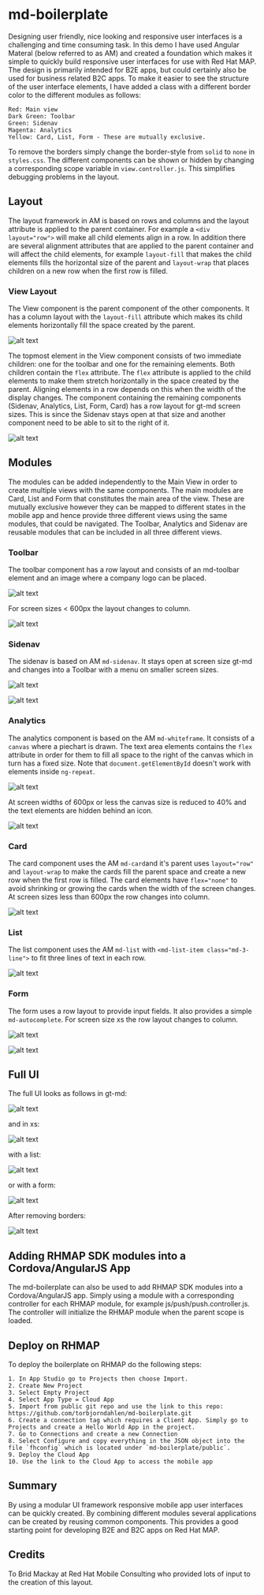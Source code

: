 # md-boilerplate
Designing user friendly, nice looking and responsive user interfaces is a challenging and time consuming task.
In this demo I have used Angular Materal (below referred to as AM) and created a foundation which makes it simple to quickly build responsive user interfaces for use with Red Hat MAP. The design is primarily intended for B2E apps, but could
certainly also be used for business related B2C apps.
To make it easier to see the structure of the user interface elements, I have added a class with a different border color
to the different modules as follows:
```
Red: Main view
Dark Green: Toolbar
Green: Sidenav
Magenta: Analytics
Yellow: Card, List, Form - These are mutually exclusive.
```
To remove the borders simply change the border-style from `solid` to `none` in `styles.css`.
The different components can be shown or hidden by changing a corresponding scope variable in `view.controller.js`.
This simplifies debugging problems in the layout.

## Layout
The layout framework in AM is based on rows and columns and the layout attribute is applied to the parent container.
For example a `<div layout="row">` will make all child elements align in a row. In addition there are several alignment
attributes that are applied to the parent container and will affect the child elements, for example `layout-fill` that makes the child elements fills the horizontal size of the parent and `layout-wrap` that places children on a new row when the first row is filled.

### View Layout
The View component is the parent component of the other components. It has a column layout with the `layout-fill` attribute
which makes its child elements horizontally fill the space created by the parent.

![alt text](./img/view-layout.png "View Layout")

The topmost element in the View component consists of two immediate children: one for the toolbar and one for the remaining
elements. Both children contain the `flex` attribute.
The `flex` attribute is applied to the child elements to make them stretch horizontally in the space created by the parent.
Aligning elements in a row depends on this when the width of the display changes.
The component containing the remaining components (Sidenav, Analytics, List, Form, Card) has a row layout for gt-md screen sizes. This is since the Sidenav stays open at that size and another component need to be able to sit to the right of
it.

![alt text](./img/gt-md-row-layout.png "Row Layout")

## Modules
The modules can be added independently to the Main View in order to create multiple views with the same components.
The main modules are Card, List and Form that constitutes the main area of the view.
These are mutually exclusive however they can be mapped to different states in the mobile app
and hence provide three different views using the same modules, that could be navigated.
The Toolbar, Analytics and Sidenav are reusable modules that can be included in all three different views.

### Toolbar
The toolbar component has a row layout and consists of an md-toolbar element and an image where a company logo can be placed.

![alt text](./img/toolbar.png "Toolbar")

For screen sizes < 600px the layout changes to column.

![alt text](./img/toolbar-xs.png "Toolbar xs")

### Sidenav
The sidenav is based on AM `md-sidenav`. It stays open at screen size gt-md and changes into a Toolbar with a menu on smaller screen sizes.

![alt text](./img/sidenav.png "Sidenav")

![alt text](./img/sidenav-xs.png "Sidenav xs")

### Analytics
The analytics component is based on the AM `md-whiteframe`. It consists of a `canvas` where a piechart is drawn.
The text area elements contains the `flex` attribute in order for them to fill all space to the right of the canvas
which in turn has a fixed size. Note that `document.getElementById` doesn't work with elements inside `ng-repeat`.

![alt text](./img/analytics.png "Analytics")

At screen widths of 600px or less the canvas size is reduced to 40% and
the text elements are hidden behind an icon.

![alt text](./img/analytics-xs.png "Analytics xs")

### Card
The card component uses the AM `md-card`and it's parent uses `layout="row"` and `layout-wrap` to make the cards fill the parent space and create a new row when the first row is filled. The card elements have `flex="none"` to avoid shrinking or growing the cards when the width of the screen changes. At screen sizes less than 600px the row changes into column.

![alt text](./img/card.png "Card")

### List
The list component uses the AM `md-list` with `<md-list-item class="md-3-line">` to fit three lines of text in each row.

![alt text](./img/list-xs.png "List")


### Form
The form uses a row layout to provide input fields. It also provides a simple `md-autocomplete`.
For screen size xs the row layout changes to column.

![alt text](./img/form.png "Form")

![alt text](./img/form-xs.png "Form xs")

## Full UI
The full UI looks as follows in gt-md:

![alt text](./img/full-ui.png "Full UI")

and in xs:

![alt text](./img/full-ui-xs.png "Full UI xs")

with a list:

![alt text](./img/full-ui-list.png "Full UI List")

or with a form:

![alt text](./img/full-ui-form.png "Full UI Form")

After removing borders:

![alt text](./img/no-borders-ipad.png "No borders")


## Adding RHMAP SDK modules into a Cordova/AngularJS App
The md-boilerplate can also be used to add RHMAP SDK modules into a Cordova/AngularJS app.
Simply using a module with a corresponding controller for each RHMAP module, for example
js/push/push.controller.js. The controller will initialize the RHMAP module when the
parent scope is loaded.

## Deploy on RHMAP
To deploy the boilerplate on RHMAP do the following steps:
```
1. In App Studio go to Projects then choose Import.
2. Create New Project
3. Select Empty Project
4. Select App Type = Cloud App
5. Import from public git repo and use the link to this repo: https://github.com/torbjorndahlen/md-boilerplate.git
6. Create a connection tag which requires a Client App. Simply go to Projects and create a Hello World App in the project.
7. Go to Connections and create a new Connection
8. Select Configure and copy everything in the JSON object into the file `fhconfig` which is located under `md-boilerplate/public`.
9. Deploy the Cloud App
10. Use the link to the Cloud App to access the mobile app
```

## Summary
By using a modular UI framework responsive mobile app user interfaces can be quickly created.
By combining different modules several applications can be created by reusing common components.
This provides a good starting point for developing B2E and B2C apps on Red Hat MAP.

## Credits
To Brid Mackay at Red Hat Mobile Consulting who provided lots of input to the creation of this layout.
